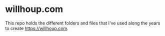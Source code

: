 # willhoup.com

This repo holds the different folders and files that I've used along the years to create https://willhoup.com.
